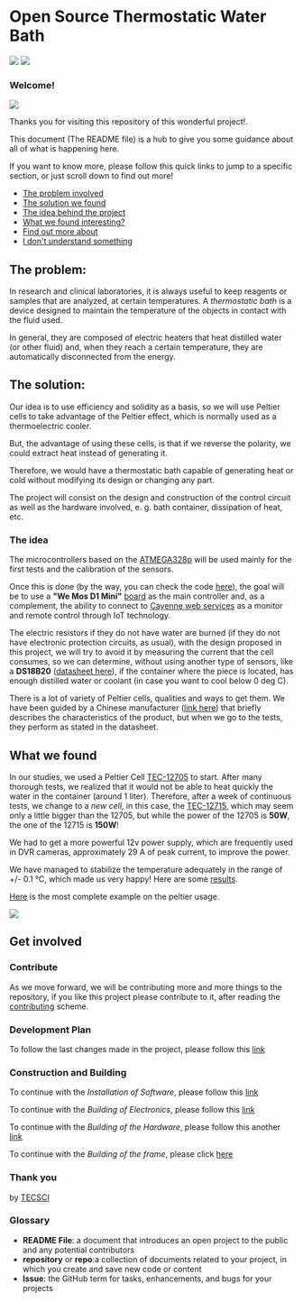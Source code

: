 
# Open Source Thermostatic Water Bath 
<a href="https://github.com/FOSH-following-demand/thermostatic-wather-bath" title="Thermostatic wather Bath"><img src="https://img.shields.io/badge/Version-0.0.2-yellow"></a>
<a href="https://www.gnu.org/licenses/gpl-3.0.en.html" title="GNU V3 Licence"><img src="https://img.shields.io/badge/Licence-GNU%20V3-red.svg"></a>

### Welcome!
<a href="https://tecsci.com.ar/" title="Technology for Science"><img src="https://raw.githubusercontent.com/FOSH-following-demand/thermostatic-wather-bath/master/tecsciLogo.png"></a>

Thanks you for visiting this repository of this wonderful project!.

This document (The README file) is a hub to give you some guidance about all of what is happening here.

If you want to know more, please follow this quick links to jump to a specific section, or just scroll down to find out more!
  * [The problem involved](https://github.com/FOSH-following-demand/thermostatic-water-bath#the-problem)
  * [The solution we found](https://github.com/FOSH-following-demand/thermostatic-water-bath#the-solution)
  * [The idea behind the project](https://github.com/FOSH-following-demand/thermostatic-water-bath#the-idea)
  * [What we found interesting? ](https://github.com/FOSH-following-demand/thermostatic-water-bath#what-we-found)
  * [Find out more about](https://github.com/FOSH-following-demand/thermostatic-water-bath#get-involved)
  * [I don't understand something](https://github.com/FOSH-following-demand/thermostatic-water-bath#glossary)

## The problem:

In research and clinical laboratories, it is always useful to keep reagents or samples that are analyzed, at certain temperatures.
A _thermostatic bath_ is a device designed to maintain the temperature of the objects in contact with the fluid used.

In general, they are composed of electric heaters that heat distilled water (or other fluid) and, when they reach a certain temperature, they are automatically disconnected from the energy.

## The solution:

Our idea is to use efficiency and solidity as a basis, so we will use Peltier cells to take advantage of the Peltier effect, which is normally used as a thermoelectric cooler.

But, the advantage of using these cells, is that if we reverse the polarity, we could extract heat instead of generating it.

Therefore, we would have a thermostatic bath capable of generating heat or cold without modifying its design or changing any part.

The project will consist on the design and construction of the control circuit as well as the hardware involved, e. g. bath container, dissipation of heat, etc.


### The idea

The microcontrollers based on the [ATMEGA328p](https://store.arduino.cc/usa/arduino-uno-rev3) will be used mainly for the first tests and the calibration of the sensors.

Once this is done (by the way, you can check the code [here](https://github.com/FOSH-following-demand/thermostatic-wather-bath/tree/master/software/MCU)), the goal will be to use a __"We Mos D1 Mini"__ [board](https://wiki.wemos.cc/products:d1:d1_mini) as the main controller and, as a complement, the ability to connect to [Cayenne web services](https://mydevices.com/) as a monitor and remote control through IoT technology.

The electric resistors if they do not have water are burned (if they do not have electronic protection circuits, as usual), with the design proposed in this project, we will try to avoid it by measuring the current that the cell consumes, so we can determine, without using another type of sensors, like a __DS18B20__ ([datasheet here](https://datasheets.maximintegrated.com/en/ds/DS18B20.pdf)), if the container where the piece is located, has enough distilled water or coolant (in case you want to cool below 0 deg C).

There is a lot of variety of Peltier cells, qualities and ways to get them. We have been guided by a Chinese manufacturer ([link here](https://peltiermodules.com/)) that briefly describes the characteristics of the product, but when we go to the tests, they perform as stated in the datasheet.

## What we found

In our studies, we used a Peltier Cell [TEC-12705](https://peltiermodules.com/peltier.datasheet/TEC1-12705.pdf) to start. After many thorough tests, we realized that it would not be able to heat quickly the water in the container (around 1 liter). Therefore, after a week of continuous tests, we change to a _new cell_, in this case, the [TEC-12715](https://peltiermodules.com/peltier.datasheet/TEC1-12715.pdf), which may seem only a little bigger than the 12705, but while the power of the 12705 is __50W__, the one of the 12715 is __150W__!

We had to get a more powerful 12v power supply, which are frequently used in DVR cameras, approximately 29 A of peak current, to improve the power.

We have managed to stabilize the temperature adequately in the range of +/- 0.1 °C, which made us very happy! Here are some [results](https://docs.google.com/spreadsheets/d/14x8ajXjDDJAvYHkvkYrGuCvhuu2BmfRY7JI32HTowtU/edit?usp=sharing).

[Here](https://docs.google.com/spreadsheets/d/1heXNcq8TzLmtxA4aUKqf4gO-YtcK64AZdO5G_QmcZ0U/edit?usp=sharing) is the most complete example on the peltier usage.

<a href="Large Test" title="Sample image of the peltier element"><img src="https://raw.githubusercontent.com/FOSH-following-demand/thermostatic-wather-bath/master/largeTest.png"></a>

## Get involved

### Contribute
As we move forward, we will be contributing more and more things to the repository, if you like this project please contribute to it, after reading the [contributing](https://github.com/FOSH-following-demand/thermostatic-water-bath/blob/master/contributing.md) scheme.


### Development Plan

To follow the last changes made in the project, please follow this [link](https://github.com/FOSH-following-demand/thermostatic-water-bath/blob/master/dev_plan.md)


### Construction and Building

  To continue with the _Installation of Software_, please follow this [link](https://github.com/FOSH-following-demand/thermostatic-water-bath/tree/master/software/MCU)

  To continue with the _Building of Electronics_, please follow this [link](https://github.com/FOSH-following-demand/thermostatic-water-bath/tree/master/documentation/building)

  To continue with the _Building of the Hardware_, please follow this another [link](https://github.com/FOSH-following-demand/thermostatic-water-bath/blob/master/hardware/BOM/BOM.md)

  To continue with the _Building of the frame_, please click [here](https://github.com/FOSH-following-demand/thermostatic-water-bath/blob/master/hardware/frame/frame.md#3d-design-files-are-here)

### Thank you

by [TECSCI](https://github.com/tecsci)

### Glossary

  * __README File__: a document that introduces an open project to the public and any potential contributors
  * __repository__ or __repo__:a collection of documents related to your project, in which you create and save new code or content
  * __Issue__: the GitHub term for tasks, enhancements, and bugs for your projects
